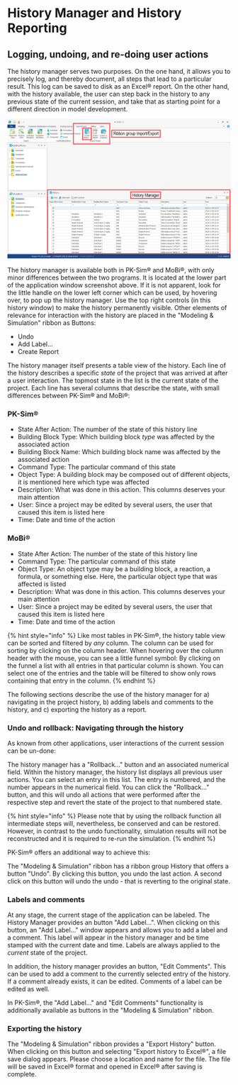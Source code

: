 # History Manager and History Reporting‌

## Logging, undoing, and re-doing user actions‌

The history manager serves two purposes. On the one hand, it allows you to precisely log, and thereby document, all steps that lead to a particular result. This log can be saved to disk as an Excel® report. On the other hand, with the history available, the user can step back in the history to any previous state of the current session, and take that as starting point for a different direction in model development.

![History manager, and history related ribbon groups in PK-Sim&#xAE;](../.gitbook/assets/PKSIM_History.png)

The history manager is available both in PK-Sim® and MoBi®, with only minor differences between the two programs. It is located at the lower part of the application window screenshot above. If it is not apparent, look for the little handle on the lower left corner which can be used, by hovering over, to pop up the history manager. Use the top right controls \(in this history window\) to make the history permanently visible. Other elements of relevance for interaction with the history are placed in the "Modeling & Simulation" ribbon as Buttons:

* Undo
* Add Label...
* Create Report

The history manager itself presents a table view of the history. Each line of the history describes a specific _state_ of the project that was arrived at after a user interaction. The topmost state in the list is the current state of the project. Each line has several columns that describe the state, with small differences between PK-Sim® and MoBi®:

### PK-Sim®

* State After Action: The number of the state of this history line
* Building Block Type: Which building block _type_ was affected by the associated action
* Building Block Name: Which building block name was affected by the associated action
* Command Type: The particular command of this state
* Object Type: A building block may be composed out of different objects, it is mentioned here which type was affected
* Description: What was done in this action. This columns deserves your main attention
* User: Since a project may be edited by several users, the user that caused this item is listed here
* Time: Date and time of the action

### MoBi®

* State After Action: The number of the state of this history line
* Command Type: The particular command of this state
* Object Type: An object type may be a building block, a reaction, a formula, or something else. Here, the particular object type that was affected is listed
* Description: What was done in this action. This columns deserves your main attention
* User: Since a project may be edited by several users, the user that caused this item is listed here
* Time: Date and time of the action

{% hint style="info" %}
Like most tables in PK-Sim®, the history table view can be sorted and filtered by _any_ column. The column can be used for sorting by clicking on the column header. When hovering over the column header with the mouse, you can see a little funnel symbol: By clicking on the funnel a list with all entries in that particular column is shown. You can select one of the entries and the table will be filtered to show only rows containing that entry in the column.
{% endhint %}

The following sections describe the use of the history manager for a\) navigating in the project history, b\) adding labels and comments to the history, and c\) exporting the history as a report.

### Undo and rollback: Navigating through the history‌

As known from other applications, user interactions of the current session can be un-done:

The history manager has a "Rollback..." button and an associated numerical field. Within the history manager, the history list displays all previous user actions. You can select an entry in this list. The entry is numbered, and the number appears in the numerical field. You can click the "Rollback..." button, and this will undo all actions that were performed after the respective step and revert the state of the project to that numbered state.

{% hint style="info" %}
Please note that by using the rollback function all intermediate steps will, nevertheless, be conserved and can be restored. However, in contrast to the undo functionality, simulation results will not be reconstructed and it is required to re-run the simulation.
{% endhint %}

PK-Sim® offers an additional way to achieve this:

The "Modeling & Simulation" ribbon has a ribbon group History that offers a button "Undo". By clicking this button, you undo the last action. A second click on this button will undo the undo - that is reverting to the original state.

### Labels and comments‌

At any stage, the current stage of the application can be labeled. The History Manager provides an button "Add Label...". When clicking on this button, an "Add Label..." window appears and allows you to add a label and a comment. This label will appear in the history manager and be time stamped with the current date and time. Labels are always applied to the _current_ state of the project.

In addition, the history manager provides an button, "Edit Comments". This can be used to add a comment to the currently selected entry of the history. If a comment already exists, it can be edited. Comments of a label can be edited as well.

In PK-Sim®, the "Add Label..." and "Edit Comments" functionality is additionally available as buttons in the "Modeling & Simulation" ribbon.

### Exporting the history‌

The "Modeling & Simulation" ribbon provides a "Export History" button. When clicking on this button and selecting "Export history to Excel®", a file save dialog appears. Please choose a location and name for the file. The file will be saved in Excel® format and opened in Excel® after saving is complete.

